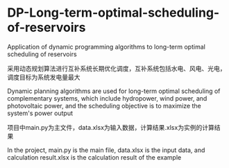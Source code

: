 # DP-Long-term-optimal-scheduling-of-reservoirs
Application of dynamic programming algorithms to long-term optimal scheduling of reservoirs

采用动态规划算法进行互补系统长期优化调度，互补系统包括水电、风电、光电，调度目标为系统发电量最大

Dynamic planning algorithms are used for long-term optimal scheduling of complementary systems, which include hydropower, wind power, and photovoltaic power, and the scheduling objective is to maximize the system's power output

项目中main.py为主文件，data.xlsx为输入数据，计算结果.xlsx为实例的计算结果

In the project, main.py is the main file, data.xlsx is the input data, and calculation result.xlsx is the calculation result of the example
